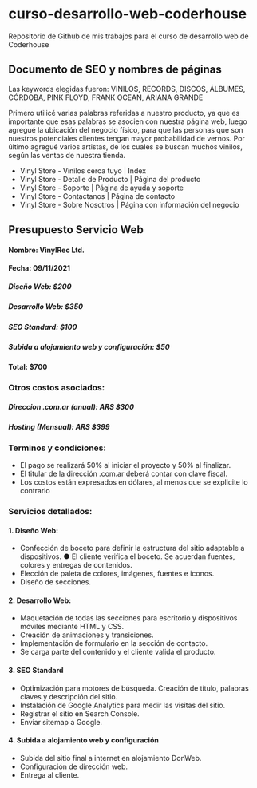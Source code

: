 # curso-desarrollo-web-coderhouse
Repositorio de Github de mis trabajos para el curso de desarrollo web de Coderhouse

## Documento de SEO y nombres de páginas

Las keywords elegidas fueron:
VINILOS, RECORDS, DISCOS, ÁLBUMES, CÓRDOBA, PINK FLOYD, FRANK OCEAN, ARIANA GRANDE

Primero utilicé varias palabras referidas a nuestro producto, ya que es importante que esas palabras se asocien con nuestra página web, luego agregué la ubicación del negocio físico, para que las personas que son nuestros potenciales clientes tengan mayor probabilidad de vernos. Por último agregué varios artistas, de los cuales se buscan muchos vinilos, según las ventas de nuestra tienda.

* Vinyl Store - Vinilos cerca tuyo    	| 	Index
* Vinyl Store - Detalle de Producto 	| 	Página del producto
* Vinyl Store - Soporte			| 	Página de ayuda y soporte
* Vinyl Store - Contactanos		| 	Página de contacto
* Vinyl Store - Sobre Nosotros		| 	Página con información del negocio

## Presupuesto Servicio Web 
#### Nombre: VinylRec Ltd.
#### Fecha: 09/11/2021  
##### Diseño Web: $200 
##### Desarrollo Web: $350 
##### SEO Standard: $100 
##### Subida a alojamiento web y configuración: $50
#### Total: $700



### Otros costos asociados: 
##### Direccion .com.ar (anual): ARS $300
##### Hosting (Mensual): ARS $399



### Terminos y condiciones: 
* El pago se realizará 50% al iniciar el proyecto y 50% al finalizar. 
* El titular de la dirección .com.ar deberá contar con clave fiscal.
* Los costos están expresados en dólares, al menos que se explicite lo contrario 

### Servicios detallados: 
#### 1. Diseño Web: 
* Confección de boceto para definir la estructura del sitio adaptable a dispositivos. ● El cliente verifica el boceto. Se acuerdan fuentes, colores y entregas de contenidos. 
* Elección de paleta de colores, imágenes, fuentes e iconos. 
* Diseño de secciones. 
#### 2. Desarrollo Web: 
* Maquetación de todas las secciones para escritorio y dispositivos móviles mediante HTML y CSS. 
* Creación de animaciones y transiciones. 
* Implementación de formulario en la sección de contacto. 
* Se carga parte del contenido y el cliente valida el producto. 
#### 3. SEO Standard 
* Optimización para motores de búsqueda. Creación de título, palabras claves y descripción del sitio. 
* Instalación de Google Analytics para medir las visitas del sitio. 
* Registrar el sitio en Search Console. 
* Enviar sitemap a Google. 
#### 4. Subida a alojamiento web y configuración 
* Subida del sitio final a internet en alojamiento DonWeb. 
* Configuración de dirección web. 
* Entrega al cliente. 
